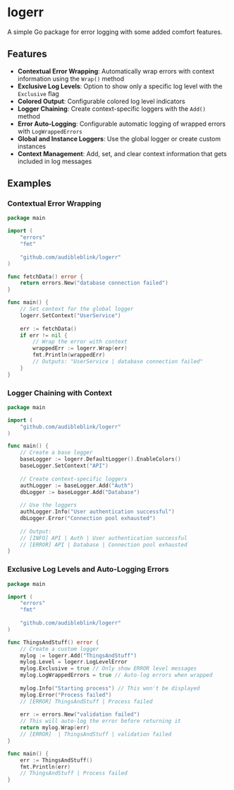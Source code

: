 # logerr

A simple Go package for error logging with some added comfort features.

## Features

- **Contextual Error Wrapping**: Automatically wrap errors with context information using the `Wrap()` method
- **Exclusive Log Levels**: Option to show only a specific log level with the `Exclusive` flag
- **Colored Output**: Configurable colored log level indicators
- **Logger Chaining**: Create context-specific loggers with the `Add()` method
- **Error Auto-Logging**: Configurable automatic logging of wrapped errors with `LogWrappedErrors`
- **Global and Instance Loggers**: Use the global logger or create custom instances
- **Context Management**: Add, set, and clear context information that gets included in log messages

## Examples

### Contextual Error Wrapping

```go
package main

import (
    "errors"
    "fmt"
    
    "github.com/audibleblink/logerr"
)

func fetchData() error {
    return errors.New("database connection failed")
}

func main() {
    // Set context for the global logger
    logerr.SetContext("UserService")
    
    err := fetchData()
    if err != nil {
        // Wrap the error with context
        wrappedErr := logerr.Wrap(err)
        fmt.Println(wrappedErr) 
        // Outputs: "UserService | database connection failed"
    }
}
```

### Logger Chaining with Context

```go
package main

import (
    "github.com/audibleblink/logerr"
)

func main() {
    // Create a base logger
    baseLogger := logerr.DefaultLogger().EnableColors()
    baseLogger.SetContext("API")
    
    // Create context-specific loggers
    authLogger := baseLogger.Add("Auth")
    dbLogger := baseLogger.Add("Database")
    
    // Use the loggers
    authLogger.Info("User authentication successful")
    dbLogger.Error("Connection pool exhausted")
    
    // Output:
    // [INFO] API | Auth | User authentication successful
    // [ERROR] API | Database | Connection pool exhausted
}
```

### Exclusive Log Levels and Auto-Logging Errors

```go
package main

import (
    "errors"
    "fmt"
    
    "github.com/audibleblink/logerr"
)

func ThingsAndStuff() error {
    // Create a custom logger
    mylog := logerr.Add("ThingsAndStuff")
    mylog.Level = logerr.LogLevelError
    mylog.Exclusive = true // Only show ERROR level messages
    mylog.LogWrappedErrors = true // Auto-log errors when wrapped
    
    mylog.Info("Starting process") // This won't be displayed
    mylog.Error("Process failed")
    // [ERROR] ThingsAndStuff | Process failed
    
    err := errors.New("validation failed")
    // This will auto-log the error before returning it
    return mylog.Wrap(err)
    // [ERROR]  | ThingsAndStuff | validation failed
}

func main() { 
    err := ThingsAndStuff()
    fmt.Println(err)
    // ThingsAndStuff | Process failed
}
```

